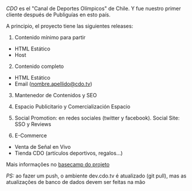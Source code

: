 *CDO* es el "Canal de Deportes Olímpicos" de Chile. Y fue nuestro primer cliente después de Publiguías en esto país.

A principio, el proyecto tiene las siguientes releases:

 1. Contenido mínimo para partir
   * HTML Estático
   * Host

 2. Contenido completo
   * HTML Estático
   * Email (nombre.apellido@cdo.tv)

 3. Mantenedor de Contenidos y SEO

 4. Espacio Publicitario y Comercialización Espacio

 5. Social Promotion: en redes sociales (twitter y facebook). Social Site: SSO y Reviews

 6. E-Commerce
   * Venta de Señal en Vivo
   * Tienda CDO (artículos deportivos, regalos…)

Mais informações no [basecamp do projeto](https://gonow2.basecamphq.com/projects/6954393)

*PS:* ao fazer um push, o ambiente dev.cdo.tv é atualizado (git pull), mas as atualizações de banco de dados devem ser feitas na mão

